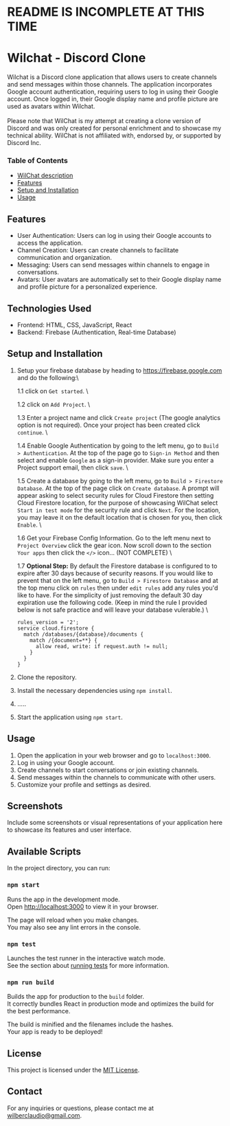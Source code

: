 # README IS INCOMPLETE AT THIS TIME

# Wilchat - Discord Clone

Wilchat is a Discord clone application that allows users to create channels and send messages within those channels. The application incorporates Google account authentication, requiring users to log in using their Google account. Once logged in, their Google display name and profile picture are used as avatars within Wilchat.
<br>
<br>
Please note that WilChat is my attempt at creating a clone version of Discord and was only created for personal enrichment and to showcase my technical ability. WilChat is not affiliated with, endorsed by, or supported by Discord Inc.

### Table of Contents

- [WilChat description](#wilchat---discord-clone)
- [Features](#features)
- [Setup and Installation](#setup-and-installation)
- [Usage](#usage)

## Features

- User Authentication: Users can log in using their Google accounts to access the application.
- Channel Creation: Users can create channels to facilitate communication and organization.
- Messaging: Users can send messages within channels to engage in conversations.
- Avatars: User avatars are automatically set to their Google display name and profile picture for a personalized experience.

## Technologies Used

- Frontend: HTML, CSS, JavaScript, React
- Backend: Firebase (Authentication, Real-time Database)

## Setup and Installation

1. Setup your firebase database by heading to https://firebase.google.com and do the following:\

   1.1 click on `Get started`. \

   1.2 click on `Add Project`. \

   1.3 Enter a project name and click `Create project` (The google analytics option is not required). Once your project has been created click `continue`. \

   1.4 Enable Google Authentication by going to the left menu, go to `Build > Authentication`. At the top of the page go to `Sign-in Method` and then select and enable `Google` as a sign-in provider. Make sure you enter a Project support email, then click `save`. \

   1.5 Create a database by going to the left menu, go to `Build > Firestore Database`. At the top of the page click on `Create database`. A prompt will appear asking to select security rules for Cloud Firestore then setting Cloud Firestore location, for the purpose of showcasing WilChat select `Start in test mode` for the security rule and click `Next`. For the location, you may leave it on the default location that is chosen for you, then click `Enable`. \

   1.6 Get your Firebase Config Information. Go to the left menu next to `Project Overview` click the gear icon. Now scroll down to the section `Your apps` then click the `</>` icon... (NOT COMPLETE) \

   1.7 **Optional Step:** By default the Firestore database is configured to to expire after 30 days because of security reasons. If you would like to prevent that on the left menu, go to `Build > Firestore Database` and at the top menu click on `rules` then under `edit rules` add any rules you'd like to have. For the simplicity of just removing the default 30 day expiration use the following code. (Keep in mind the rule I provided below is not safe practice and will leave your database vulerable.) \

   ```
   rules_version = '2';
   service cloud.firestore {
     match /databases/{database}/documents {
       match /{document=**} {
         allow read, write: if request.auth != null;
       }
     }
   }
   ```

1. Clone the repository.
1. Install the necessary dependencies using `npm install`.
1. .....
1. Start the application using `npm start`.

## Usage

1. Open the application in your web browser and go to `localhost:3000`.
2. Log in using your Google account.
3. Create channels to start conversations or join existing channels.
4. Send messages within the channels to communicate with other users.
5. Customize your profile and settings as desired.

## Screenshots

Include some screenshots or visual representations of your application here to showcase its features and user interface.

## Available Scripts

In the project directory, you can run:

### `npm start`

Runs the app in the development mode.\
Open [http://localhost:3000](http://localhost:3000) to view it in your browser.

The page will reload when you make changes.\
You may also see any lint errors in the console.

### `npm test`

Launches the test runner in the interactive watch mode.\
See the section about [running tests](https://facebook.github.io/create-react-app/docs/running-tests) for more information.

### `npm run build`

Builds the app for production to the `build` folder.\
It correctly bundles React in production mode and optimizes the build for the best performance.

The build is minified and the filenames include the hashes.\
Your app is ready to be deployed!

## License

This project is licensed under the [MIT License](LICENSE).

## Contact

For any inquiries or questions, please contact me at wilberclaudio@gmail.com.
